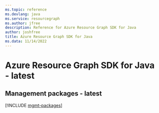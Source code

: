 ```yaml
---
ms.topic: reference
ms.devlang: java
ms.service: resourcegraph
ms.author: jfree
description: Reference for Azure Resource Graph SDK for Java
author: joshfree
title: Azure Resource Graph SDK for Java
ms.data: 11/14/2022
---
```

# Azure Resource Graph SDK for Java - latest

## Management packages - latest
[!INCLUDE [mgmt-packages](resource-graph-mgmt-index.md)]